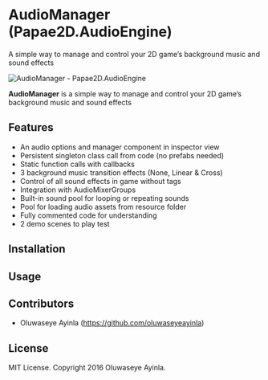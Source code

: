 # AudioManager (Papae2D.AudioEngine)
A simple way to manage and control your 2D game’s background music and sound effects

![AudioManager - Papae2D.AudioEngine](https://www.instagram.com/p/BOvKOQkFAH1/?taken-by=oluwaseyeayinla)

**AudioManager** is a simple way to manage and control your 2D game’s background music and sound effects

## Features
- An audio options and manager component in inspector view 
-	Persistent singleton class call from code (no prefabs needed)
-	Static function calls with callbacks 
-	3 background music transition effects (None, Linear & Cross)
-	Control of all sound effects in game without tags
-	Integration with AudioMixerGroups
-	Built-in sound pool for looping or repeating sounds
-	Pool for loading audio assets from resource folder
-	Fully commented code for understanding
-	2 demo scenes to play test

## Installation


## Usage


## Contributors
- Oluwaseye Ayinla (https://github.com/oluwaseyeayinla)

## License
MIT License. Copyright 2016 Oluwaseye Ayinla.
